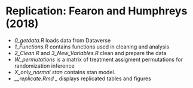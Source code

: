  # Replication: Fearon and Humphreys (2018)

* *_0_getdata.R_* loads data from Dataverse
* *_1_Functions.R_* contains functions used in cleaning and analysis
* *_2_Clean.R_* and *_3_New_Variables.R_* clean and prepare the data
* *_W_permutations_* is a matrix of treatment assigment permutations for randomization inference
* *_X_only_normal.stan_* contains stan model.
* *_\_replicate.Rmd _* displays replicated tables and figures
